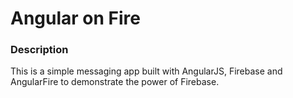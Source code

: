 # Angular on Fire
### Description
This is a simple messaging app built with AngularJS, Firebase and AngularFire to demonstrate the power of Firebase.